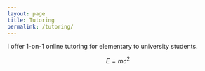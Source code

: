 ```yaml
---
layout: page
title: Tutoring
permalink: /tutoring/
---
```


I offer 1-on-1 online tutoring for elementary to university students.

$$E = mc^2$$